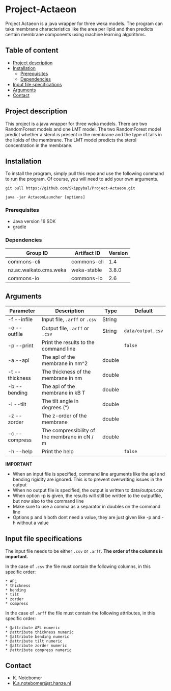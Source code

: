 # Project-Actaeon #
Project Actaeon is a java wrapper for three weka models. 
The program can take membrane characteristics like the area per lipid 
and then predicts certain membrane components using machine learning algorithms.

## Table of content

- [Project description](#project-description)
- [Installation](#installation)
    * [Prerequisites](#prerequisites)
    * [Dependencies](#dependencies)
- [Input file specifications](#Input-file-specifications)
- [Arguments](#arguments)
- [Contact](#contact)

## Project description
This project is a java wrapper for three weka models. 
There are two RandomForest models and one LMT model. 
The two RandomForest model predict whether a sterol is present in the membrane and the 
type of tails in the lipids of the membrane. 
The LMT model predicts the sterol concentration in the membrane.

## Installation
To install the program, simply pull this repo and use the following 
command to run the program. Of course, you will need to add your own arguments.

``` 
git pull https://github.com/Skippybal/Project-Actaeon.git
```

```
java -jar ActaeonLauncher [options]
```

### Prerequisites
* Java version 16 SDK
* gradle

### Dependencies
|Group ID                               |Artifact ID                            |Version            |   
|---                                    |---                                    |---                |
|commons-cli                            |commons-cli                            |1.4                |
|nz.ac.waikato.cms.weka                 |weka-stable                            |3.8.0              |
|commons-io                             |commons-io                             |2.6                |

## Arguments
| Parameter         | Description                                     | Type    | Default             |
| ---               | ---                                             | ---     | ---                 |
| -f --infile       | Input file, ``.arff`` or ``.csv``               | String  |                     |
| -o --outfile      | Output file, ``.arff`` or ``.csv``              | String  | ``data/output.csv`` |
| -p --print        | Print the results to the command line            |         |``false``           |
| -a --apl          | The apl of the membrane in nm^2                 | double  |                     |
| -t --thickness    | The thickness of the membrane in nm             | double  |                     |
| -b --bending      | The apl of the membrane in kB T                 | double  |                     |
| -i --tilt         | The tilt angle in degrees (&deg;)               | double  |                     |
| -z --zorder       | The z-order of the membrane                     | double  |                     |
| -c --compress     | The compressibility of the membrane in cN / m   | double  |                     |
| -h --help         | Print the help                                  |         | ``false``           |

**IMPORTANT**

* When an input file is specified, command line arguments like the apl and bending rigidity are ignored.
This is to prevent overwriting issues in the output
* When no output file is specified, the output is written to data/output.csv
* When option -p is given, the results will still be written to the outputfile, 
but now also to the command line
* Make sure to use a comma as a separator in doubles on the command line
* Options p and h both dont need a value, they are just given like -p and -h without a value


## Input file specifications
The input file needs to be either ``.csv`` or ``.arff``. **The order of the columns is important.**

In the case of ``.csv`` the file must contain the following columns, in this specific order:
```
* APL
* thickness
* bending
* tilt
* zorder
* compress
```

In the case of ``.arff`` the file must contain the following attributes, in this specific order:
```
* @attribute APL numeric
* @attribute thickness numeric
* @attribute bending numeric 
* @attribute tilt numeric 
* @attribute zorder numeric 
* @attribute compress numeric
```

## Contact

* K. Notebomer
* K.a.notebomer@st.hanze.nl